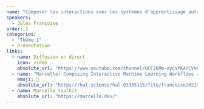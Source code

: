 ```yaml
---
name: "Composer les interactions avec les systèmes d'apprentissage automatique"
speakers:
  - Jules Françoise
order: 2
categories:
  - "Thème 1"
  - Présentation
links:
  - name: Diffusion en direct
    icon: video
    absolute_url: "https://www.youtube.com/channel/UCFJ6Mm-eycVYK4rCVve2s2g"
  - name: "Marcelle: Composing Interactive Machine Learning Workflows and Interfaces"
    emoji: 📄 
    absolute_url: "https://hal.science/hal-03335115/file/francoise2021marcelle--authordraft.pdf"
  - name: Marcelle toolkit
    absolute_url: "https://marcelle.dev/"
---
```

